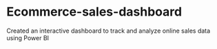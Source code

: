 # Ecommerce-sales-dashboard
Created an interactive dashboard to track and analyze online sales data using Power BI
